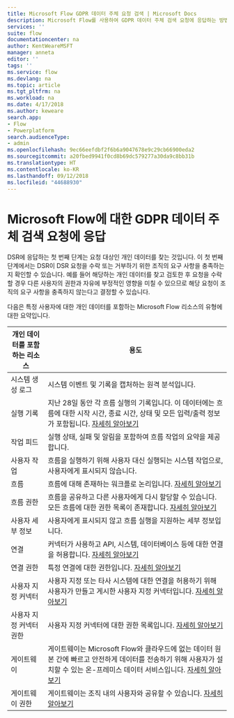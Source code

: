```yaml
---
title: Microsoft Flow GDPR 데이터 주체 요청 검색 | Microsoft Docs
description: Microsoft Flow를 사용하여 GDPR 데이터 주체 검색 요청에 응답하는 방법을 알아봅니다.
services: ''
suite: flow
documentationcenter: na
author: KentWeareMSFT
manager: anneta
editor: ''
tags: ''
ms.service: flow
ms.devlang: na
ms.topic: article
ms.tgt_pltfrm: na
ms.workload: na
ms.date: 4/17/2018
ms.author: keweare
search.app:
- Flow
- Powerplatform
search.audienceType:
- admin
ms.openlocfilehash: 9ec66eefdbf2f6b6a9047678e9c29cb66900eda2
ms.sourcegitcommit: a20fbed9941f0cd8b69dc579277a30da9c8bb31b
ms.translationtype: HT
ms.contentlocale: ko-KR
ms.lasthandoff: 09/12/2018
ms.locfileid: "44688930"
---
```

# <a name="responding-to-gdpr-data-subject-discovery-requests-for-microsoft-flow"></a>Microsoft Flow에 대한 GDPR 데이터 주체 검색 요청에 응답

DSR에 응답하는 첫 번째 단계는 요청 대상인 개인 데이터를 찾는 것입니다. 이 첫 번째 단계에서는 DSR이 DSR 요청을 수락 또는 거부하기 위한 조직의 요구 사항을 충족하는지 확인할 수 있습니다. 예를 들어 해당하는 개인 데이터를 찾고 검토한 후 요청을 수락할 경우 다른 사용자의 권한과 자유에 부정적인 영향을 미칠 수 있으므로 해당 요청이 조직의 요구 사항을 충족하지 않는다고 결정할 수 있습니다.

다음은 특정 사용자에 대한 개인 데이터를 포함하는 Microsoft Flow 리소스의 유형에 대한 요약입니다.

|**개인 데이터를 포함하는 리소스**|**용도**|
|-----|-----|
|시스템 생성 로그|시스템 이벤트 및 기록을 캡처하는 원격 분석입니다.|
|실행 기록|지난 28일 동안 각 흐름 실행의 기록입니다. 이 데이터에는 흐름에 대한 시작 시간, 종료 시간, 상태 및 모든 입력/출력 정보가 포함됩니다. [자세히 알아보기](https://flow.microsoft.com/blog/download-history-recurrence/)|
|작업 피드| 실행 상태, 실패 및 알림을 포함하여 흐름 작업의 요약을 제공합니다.|
|사용자 작업|흐름을 실행하기 위해 사용자 대신 실행되는 시스템 작업으로, 사용자에게 표시되지 않습니다.|
|흐름|흐름에 대해 존재하는 워크플로 논리입니다. [자세히 알아보기](https://docs.microsoft.com/flow/get-started-logic-flow)|
|흐름 권한|흐름을 공유하고 다른 사용자에게 다시 할당할 수 있습니다. 모든 흐름에 대한 권한 목록이 존재합니다. [자세히 알아보기](https://docs.microsoft.com/flow/frequently-asked-questions#can-i-share-the-flows-i-create)|
|사용자 세부 정보|사용자에게 표시되지 않고 흐름 실행을 지원하는 세부 정보입니다.|
|연결|커넥터가 사용하고 API, 시스템, 데이터베이스 등에 대한 연결을 허용합니다. [자세히 알아보기](https://docs.microsoft.com/flow/add-manage-connections)|
|연결 권한|특정 연결에 대한 권한입니다. [자세히 알아보기](https://docs.microsoft.com/flow/add-manage-connections)|
|사용자 지정 커넥터|사용자 지정 또는 타사 시스템에 대한 연결을 허용하기 위해 사용자가 만들고 게시한 사용자 지정 커넥터입니다. [자세히 알아보기](https://docs.microsoft.com/connectors/custom-connectors/)|
|사용자 지정 커넥터 권한|사용자 지정 커넥터에 대한 권한 목록입니다. [자세히 알아보기](https://docs.microsoft.com/connectors/custom-connectors/share)|
|게이트웨이|게이트웨이는 Microsoft Flow와 클라우드에 없는 데이터 원본 간에 빠르고 안전하게 데이터를 전송하기 위해 사용자가 설치할 수 있는 온-프레미스 데이터 서비스입니다. [자세히 알아보기](https://docs.microsoft.com/flow/gateway-manage)|
|게이트웨이 권한|게이트웨이는 조직 내의 사용자와 공유할 수 있습니다. [자세히 알아보기](https://go.microsoft.com/fwlink/?linkid=872249)|

